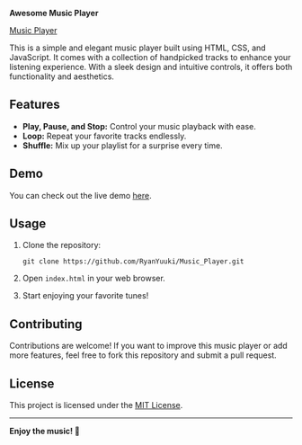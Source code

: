 **Awesome Music Player**

[Music Player](https://ryanyuuki.github.io/Music_Player/index.html)

This is a simple and elegant music player built using HTML, CSS, and JavaScript. It comes with a collection of handpicked tracks to enhance your listening experience. With a sleek design and intuitive controls, it offers both functionality and aesthetics.

## Features

- **Play, Pause, and Stop:** Control your music playback with ease.
- **Loop:** Repeat your favorite tracks endlessly.
- **Shuffle:** Mix up your playlist for a surprise every time.

## Demo

You can check out the live demo [here]([(https://ryanyuuki.github.io/Music_Player/index.html)).

## Usage

1. Clone the repository:

   ```
   git clone https://github.com/RyanYuuki/Music_Player.git
   ```

2. Open `index.html` in your web browser.

3. Start enjoying your favorite tunes!

## Contributing

Contributions are welcome! If you want to improve this music player or add more features, feel free to fork this repository and submit a pull request.

## License

This project is licensed under the [MIT License](https://opensource.org/licenses/MIT).

---

**Enjoy the music! 🎵**

